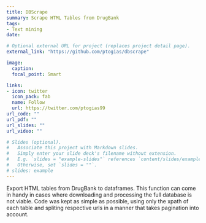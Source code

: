 ```yaml
---
title: DBScrape
summary: Scrape HTML Tables from DrugBank 
tags:
- Text mining
date:

# Optional external URL for project (replaces project detail page).
external_link: "https://github.com/ptogias/dbscrape"

image:
  caption: 
  focal_point: Smart

links:
- icon: twitter
  icon_pack: fab
  name: Follow
  url: https://twitter.com/ptogias99
url_code: ""
url_pdf: ""
url_slides: ""
url_video: ""

# Slides (optional).
#   Associate this project with Markdown slides.
#   Simply enter your slide deck's filename without extension.
#   E.g. `slides = "example-slides"` references `content/slides/example-slides.md`.
#   Otherwise, set `slides = ""`.
# slides: example
---
```


Export HTML tables from DrugBank to dataframes. This function can come in handy in cases where downloading and processing the full database is not viable. Code was kept as simple as possible, using only the xpath of each table and spliting respective urls in a manner that takes pagination into account.
